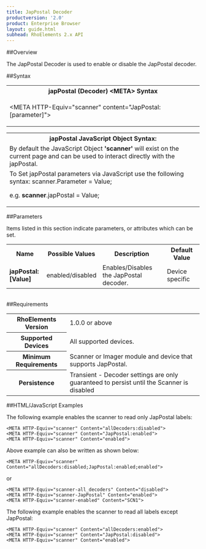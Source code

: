 ```yaml
---
title: JapPostal Decoder
productversion: '2.0'
product: Enterprise Browser
layout: guide.html
subhead: RhoElements 2.x API
---
```


##Overview

The JapPostal Decoder is used to enable or disable the JapPostal decoder.

##Syntax

<table class="re-table"><tr><th class="tableHeading">japPostal (Decoder) &lt;META&gt; Syntax
</th></tr><tr><td class="clsSyntaxCells clsOddRow"><p>&lt;META HTTP-Equiv="scanner" content="JapPostal:[parameter]"&gt;</p></td></tr></table>
<table class="re-table"><tr><th class="tableHeading">japPostal JavaScript Object Syntax:</th></tr><tr><td class="clsSyntaxCells clsOddRow">
By default the JavaScript Object <b>'scanner'</b> will exist on the current page and can be used to interact directly with the japPostal.
</td></tr><tr><td class="clsSyntaxCells clsEvenRow">
To Set japPostal parameters via JavaScript use the following syntax: scanner.Parameter = Value;
<P />e.g. <b>scanner</b>.japPostal = Value;
</td></tr></table>

##Parameters


Items listed in this section indicate parameters, or attributes which can be set.
<table class="re-table"><col width="20%" /><col width="20%" /><col width="38%" /><col width="22%" /><tr><th class="tableHeading">Name</th><th class="tableHeading">Possible Values</th><th class="tableHeading">Description</th><th class="tableHeading">Default Value</th></tr><tr><td class="clsSyntaxCells clsOddRow"><b>japPostal:[Value]
</b></td><td class="clsSyntaxCells clsOddRow">enabled/disabled</td><td class="clsSyntaxCells clsOddRow">Enables/Disables the JapPostal decoder.</td><td class="clsSyntaxCells clsOddRow">Device specific</td></tr></table>
<table class="re-table"><col width="78%" /><col width="8%" /><col width="1%" /><col width="5%" /><col width="1%" /><col width="5%" /><col width="2%" /></table>





##Requirements

<table class="re-table"><tr><th class="tableHeading">RhoElements Version</th><td class="clsSyntaxCell clsEvenRow">1.0.0 or above
</td></tr><tr><th class="tableHeading">Supported Devices</th><td class="clsSyntaxCell clsOddRow">All supported devices.</td></tr><tr><th class="tableHeading">Minimum Requirements</th><td class="clsSyntaxCell clsOddRow">Scanner or Imager module and device that supports JapPostal.</td></tr><tr><th class="tableHeading">Persistence</th><td class="clsSyntaxCell clsEvenRow">Transient - Decoder settings are only guaranteed to persist until the Scanner is disabled</td></tr></table>


##HTML/JavaScript Examples

The following example enables the scanner to read only JapPostal labels:

	<META HTTP-Equiv="scanner" Content="allDecoders:disabled">
	<META HTTP-Equiv="scanner" Content="JapPostal:enabled">
	<META HTTP-Equiv="scanner" Content="enabled">
	
Above example can also be written as shown below:

	<META HTTP-Equiv="scanner" Content="allDecoders:disabled;JapPostal:enabled;enabled">
	
or

	<META HTTP-Equiv="scanner-all_decoders" Content="disabled">
	<META HTTP-Equiv="scanner-JapPostal" Content="enabled">
	<META HTTP-Equiv="scanner-enabled" Content="SCN1">
	
The following example enables the scanner to read all labels except JapPostal:

	<META HTTP-Equiv="scanner" Content="allDecoders:enabled">
	<META HTTP-Equiv="scanner" Content="JapPostal:disabled">
	<META HTTP-Equiv="scanner" Content="enabled">
	





